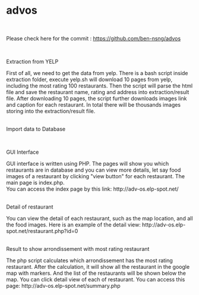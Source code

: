 advos
=====

<br />

Please check here for the commit : https://github.com/ben-nsng/advos

<br />

<p>Extraction from YELP</p>
<div>
First of all, we need to get the data from yelp. There is a bash script inside extraction folder, execute yelp.sh will download 10 pages from yelp, including the most rating 100 restaurants. Then the script will parse the html file and save the restaurant name, rating and address into extraction/result file. After downloading 10 pages, the script further downloads images link and caption for each restaurant. In total there will be thousands images storing into the extraction/result file.
</div>

<br />

<p>Import data to Database</p>

<div>
</div>

<br />

<p>GUI Interface</p>
<div>
GUI interface is written using PHP. The pages will show you which restaurants are in database and you can view more details, let say food images of a restaurant by clicking "view button" for each restaurant. The main page is index.php.
<br />
You can access the index page by this link: http://adv-os.elp-spot.net/
</div>

<br />

<p>Detail of restaurant</p>
<div>
You can view the detail of each restaurant, such as the map location, and all the food images. Here is an example of the detail view: http://adv-os.elp-spot.net/restaurant.php?id=0
</div>

<br />

<p>Result to show arrondissement with most rating restaurant</p>
<div>
The php script calculates which arrondissement has the most rating restaurant. After the calculation, it will show all the restaurant in the google map with markers. And the list of the restaurants will be shown below the map. You can click detail view of each of restaurant. You can access this page: http://adv-os.elp-spot.net/summary.php
</div>
